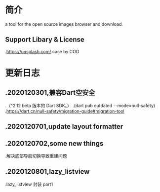 # 简介
a tool for the  open source images browser and download.

## Support Libary & License
.https://unsplash.com/ case by COO

# 更新日志
## .2020120301,兼容Dart空安全
.（^2.12 beta 版本的 Dart SDK。）
.(dart pub outdated --mode=null-safety)
.https://dart.cn/null-safety/migration-guide#migration-tool

## .2020120701,update layout formatter

## .2020120702,some new things
.解决底部导航切换导致重建问题

## .2020120801,lazy_listview
.lazy_listview 封装 part1
